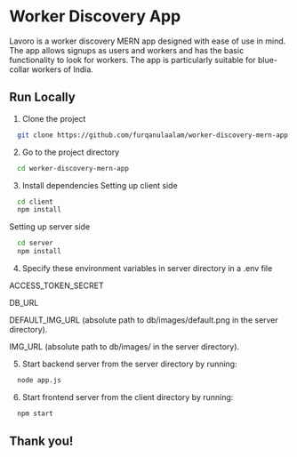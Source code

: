 # Worker Discovery App

Lavoro is a worker discovery MERN app designed with ease of use in mind. The app allows signups as users and workers and has the basic functionality to look for workers. The app is particularly suitable for blue-collar workers of India.

## Run Locally

1. Clone the project

```bash
  git clone https://github.com/furqanulaalam/worker-discovery-mern-app
```

2. Go to the project directory

```bash
  cd worker-discovery-mern-app
```

3. Install dependencies
   Setting up client side

```bash
  cd client
  npm install
```

Setting up server side

```bash
  cd server
  npm install
```

4. Specify these environment variables in server directory in a .env file

ACCESS_TOKEN_SECRET

DB_URL

DEFAULT_IMG_URL (absolute path to db/images/default.png in the server directory).

IMG_URL (absolute path to db/images/ in the server directory).

5. Start backend server from the server directory by running:

```bash
  node app.js
```

6. Start frontend server from the client directory by running:

```bash
  npm start
```

## Thank you!
